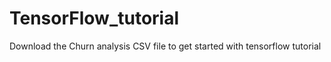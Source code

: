 # TensorFlow_tutorial

Download the Churn analysis CSV file to get started with tensorflow tutorial

